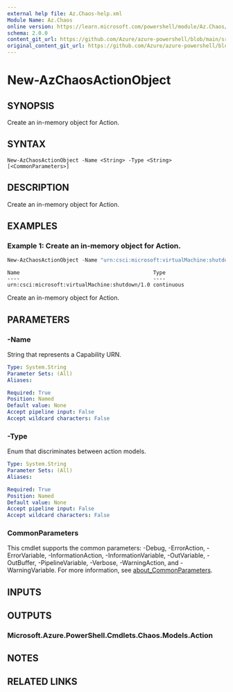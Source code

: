 ```yaml
---
external help file: Az.Chaos-help.xml
Module Name: Az.Chaos
online version: https://learn.microsoft.com/powershell/module/Az.Chaos/new-azchaosactionobject
schema: 2.0.0
content_git_url: https://github.com/Azure/azure-powershell/blob/main/src/Chaos/Chaos/help/New-AzChaosActionObject.md
original_content_git_url: https://github.com/Azure/azure-powershell/blob/main/src/Chaos/Chaos/help/New-AzChaosActionObject.md
---
```


# New-AzChaosActionObject

## SYNOPSIS
Create an in-memory object for Action.

## SYNTAX

```
New-AzChaosActionObject -Name <String> -Type <String> [<CommonParameters>]
```

## DESCRIPTION
Create an in-memory object for Action.

## EXAMPLES

### Example 1: Create an in-memory object for Action.
```powershell
New-AzChaosActionObject -Name "urn:csci:microsoft:virtualMachine:shutdown/1.0" -Type "continuous"
```

```output
Name                                           Type
----                                           ----
urn:csci:microsoft:virtualMachine:shutdown/1.0 continuous
```

Create an in-memory object for Action.

## PARAMETERS

### -Name
String that represents a Capability URN.

```yaml
Type: System.String
Parameter Sets: (All)
Aliases:

Required: True
Position: Named
Default value: None
Accept pipeline input: False
Accept wildcard characters: False
```

### -Type
Enum that discriminates between action models.

```yaml
Type: System.String
Parameter Sets: (All)
Aliases:

Required: True
Position: Named
Default value: None
Accept pipeline input: False
Accept wildcard characters: False
```

### CommonParameters
This cmdlet supports the common parameters: -Debug, -ErrorAction, -ErrorVariable, -InformationAction, -InformationVariable, -OutVariable, -OutBuffer, -PipelineVariable, -Verbose, -WarningAction, and -WarningVariable. For more information, see [about_CommonParameters](http://go.microsoft.com/fwlink/?LinkID=113216).

## INPUTS

## OUTPUTS

### Microsoft.Azure.PowerShell.Cmdlets.Chaos.Models.Action

## NOTES

## RELATED LINKS
